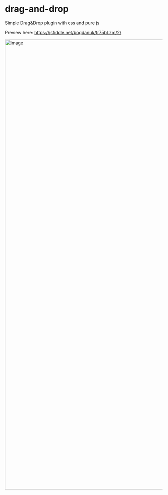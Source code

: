 # drag-and-drop
Simple Drag&amp;Drop plugin with css and pure js

Preview here: https://jsfiddle.net/bogdanuk/tr75bLzm/2/

<img width="1440" alt="image" src="https://user-images.githubusercontent.com/23727250/147215274-c0e8bad9-843a-411c-8fd9-36e9b6aeff59.png">
